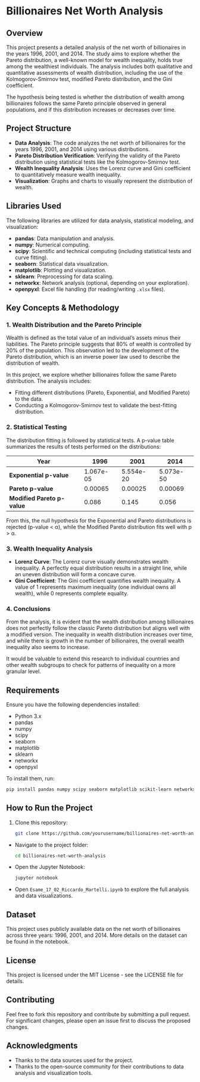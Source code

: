 # Billionaires Net Worth Analysis

## Overview
This project presents a detailed analysis of the net worth of billionaires in the years 1996, 2001, and 2014. The study aims to explore whether the Pareto distribution, a well-known model for wealth inequality, holds true among the wealthiest individuals. The analysis includes both qualitative and quantitative assessments of wealth distribution, including the use of the Kolmogorov-Smirnov test, modified Pareto distribution, and the Gini coefficient. 

The hypothesis being tested is whether the distribution of wealth among billionaires follows the same Pareto principle observed in general populations, and if this distribution increases or decreases over time.

## Project Structure
- **Data Analysis**: The code analyzes the net worth of billionaires for the years 1996, 2001, and 2014 using various distributions.
- **Pareto Distribution Verification**: Verifying the validity of the Pareto distribution using statistical tests like the Kolmogorov-Smirnov test.
- **Wealth Inequality Analysis**: Uses the Lorenz curve and Gini coefficient to quantitatively measure wealth inequality.
- **Visualization**: Graphs and charts to visually represent the distribution of wealth.

## Libraries Used
The following libraries are utilized for data analysis, statistical modeling, and visualization:

- **pandas**: Data manipulation and analysis.
- **numpy**: Numerical computing.
- **scipy**: Scientific and technical computing (including statistical tests and curve fitting).
- **seaborn**: Statistical data visualization.
- **matplotlib**: Plotting and visualization.
- **sklearn**: Preprocessing for data scaling.
- **networkx**: Network analysis (optional, depending on your exploration).
- **openpyxl**: Excel file handling (for reading/writing `.xlsx` files).

## Key Concepts & Methodology
### 1. **Wealth Distribution and the Pareto Principle**
Wealth is defined as the total value of an individual’s assets minus their liabilities. The Pareto principle suggests that 80% of wealth is controlled by 20% of the population. This observation led to the development of the Pareto distribution, which is an inverse power law used to describe the distribution of wealth.

In this project, we explore whether billionaires follow the same Pareto distribution. The analysis includes:
- Fitting different distributions (Pareto, Exponential, and Modified Pareto) to the data.
- Conducting a Kolmogorov-Smirnov test to validate the best-fitting distribution.
  
### 2. **Statistical Testing**
The distribution fitting is followed by statistical tests. A p-value table summarizes the results of tests performed on the distributions:

| Year  | 1996 | 2001 | 2014 |
|-------|------|------|------|
| **Exponential p-value** | 1.067e-05 | 5.554e-20 | 5.073e-50 |
| **Pareto p-value** | 0.00065 | 0.00025 | 0.00069 |
| **Modified Pareto p-value** | 0.086 | 0.145 | 0.056 |

From this, the null hypothesis for the Exponential and Pareto distributions is rejected (p-value < α), while the Modified Pareto distribution fits well with p > α.

### 3. **Wealth Inequality Analysis**
- **Lorenz Curve**: The Lorenz curve visually demonstrates wealth inequality. A perfectly equal distribution results in a straight line, while an uneven distribution will form a concave curve.
- **Gini Coefficient**: The Gini coefficient quantifies wealth inequality. A value of 1 represents maximum inequality (one individual owns all wealth), while 0 represents complete equality.

### 4. **Conclusions**
From the analysis, it is evident that the wealth distribution among billionaires does not perfectly follow the classic Pareto distribution but aligns well with a modified version. The inequality in wealth distribution increases over time, and while there is growth in the number of billionaires, the overall wealth inequality also seems to increase.

It would be valuable to extend this research to individual countries and other wealth subgroups to check for patterns of inequality on a more granular level.

## Requirements
Ensure you have the following dependencies installed:

- Python 3.x
- pandas
- numpy
- scipy
- seaborn
- matplotlib
- sklearn
- networkx
- openpyxl

To install them, run:

```bash
pip install pandas numpy scipy seaborn matplotlib scikit-learn networkx openpyxl
```
## How to Run the Project

1. Clone this repository:

   ```bash
   git clone https://github.com/yourusername/billionaires-net-worth-analysis.git
   ```
- Navigate to the project folder:

  ```bash
  cd billionaires-net-worth-analysis
  ```
- Open the Jupyter Notebook:

  ```bash
  jupyter notebook
  ```
- Open `Esame_17_02_Riccardo_Martelli.ipynb` to explore the full analysis and data visualizations.
## Dataset

This project uses publicly available data on the net worth of billionaires across three years: 1996, 2001, and 2014. More details on the dataset can be found in the notebook.

## License

This project is licensed under the MIT License - see the LICENSE file for details.

## Contributing

Feel free to fork this repository and contribute by submitting a pull request. For significant changes, please open an issue first to discuss the proposed changes.

## Acknowledgments

- Thanks to the data sources used for the project.
- Thanks to the open-source community for their contributions to data analysis and visualization tools.
